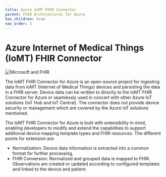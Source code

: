 ```yaml
---
title: Azure IoMT FHIR Connector
parent: FHIR Architectures for Azure
has_children: true
nav_order: 3
---
```


# Azure Internet of Medical Things (IoMT) FHIR Connector

![Microsoft and FHIR](/assets/images/msft-fhir.png)

The IoMT FHIR Connector for Azure is an open-source project for ingesting data from IoMT (Internet of Medical Things) devices and persisting the data in a FHIR server.  Device data can be written to directly to the IoMT FHIR Connector for Azure or seamlessly used in concert with other Azure IoT solutions (IoT Hub and IoT Central). The connector does not provide device security or management which are covered by the Azure IoT solutions mentioned.

The IoMT FHIR Connector for Azure is built with extensibility in mind, enabling developers to modify and extend the capabilities to support additional device mapping template types and FHIR resources. The different points for extension are:
- Normalization: Device data information is extracted into a common format for further processing.
- FHIR Conversion: Normalized and grouped data is mapped to FHIR. Observations are created or updated according to configured templates and linked to the device and patient.

